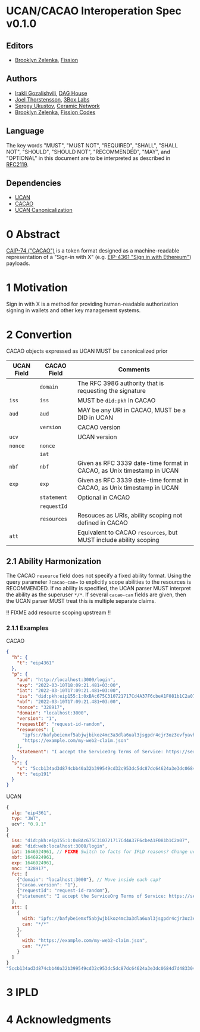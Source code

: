 # UCAN/CACAO Interoperation Spec v0.1.0

## Editors

* [Brooklyn Zelenka](https://github.com/expede), [Fission](https://fission.codes)

## Authors
    
* [Irakli Gozalishvili](https://github.com/Gozala), [DAG House](https://dag.house)
* [Joel Thorstensson](https://github.com/oed), [3Box Labs](https://3boxlabs.com/)
* [Sergey Ukustov](https://github.com/ukstv), [Ceramic Network](https://ceramic.network/)
* [Brooklyn Zelenka](https://github.com/expede), [Fission Codes](https://fission.codes)

## Language

The key words "MUST", "MUST NOT", "REQUIRED", "SHALL", "SHALL NOT", "SHOULD", "SHOULD NOT", "RECOMMENDED", "MAY", and "OPTIONAL" in this document are to be interpreted as described in [RFC2119](https://datatracker.ietf.org/doc/html/rfc2119).

## Dependencies

* [UCAN](https://github.com/ucan-wg/spec)
* [CACAO](https://github.com/ChainAgnostic/CAIPs/blob/master/CAIPs/caip-74.md)
* [UCAN Canonicalization](https://github.com/ucan-wg/canonicalization/)

# 0 Abstract

[CAIP-74 ("CACAO")](https://github.com/ChainAgnostic/CAIPs/blob/master/CAIPs/caip-74.md) is a token format designed as a machine-readable representation of a "Sign-in with X" (e.g. [EIP-4361 "Sign in with Ethereum"](https://eips.ethereum.org/EIPS/eip-4361)) payloads.

# 1 Motivation

Sign in with X is a method for providing human-readable authorization signing in wallets and other key management systems.



# 2 Convertion

CACAO objects expressed as UCAN MUST be canonicalized prior 



| UCAN Field | CACAO Field | Comments                                                               | 
|------------|-------------|------------------------------------------------------------------------|
|            | `domain`    | The RFC 3986 authority that is requesting the signature                |
| `iss`      | `iss`       | MUST be `did:pkh` in CACAO                                             |
| `aud`      | `aud`       | MAY be any URI in CACAO, MUST be a DID in UCAN                         | <!-- TODO in UCAN, replace this with did:web -->
|            | `version`   | CACAO version                                                          | 
| `ucv`      |             | UCAN version                                                           | <!-- TODO Where to put in UCAN -> CACAO? Is that even possible? -->
| `nonce`    | `nonce`     |                                                                        |
|            | `iat`       |                                                                        | <!-- TODO MAY be included as a UCAN directly as an extended field. This will cause problems for IPLD unless we put it in the facts -->
| `nbf`      | `nbf`       | Given as RFC 3339 date-time format in CACAO, as Unix timestamp in UCAN |
| `exp`      | `exp`       | Given as RFC 3339 date-time format in CACAO, as Unix timestamp in UCAN |
|            | `statement` | Optional in CACAO                                                      |
|            | `requestId` |                                                                        | <!-- TODO Probably a fact -->
|            | `resources` | Resouces as URIs, ability scoping not defined in CACAO                 |
| `att`      |             | Equivalent to CACAO `resources`, but MUST include ability scoping      |


## 2.1 Ability Harmonization

The CACAO `resource` field does not specify a fixed ability format. Using the query parameter `?cacao-can=` to explicitly scope abilities to the resources is RECOMMENDED. If no ability is specified, the UCAN parser MUST interpret the ability as the superuser `*/*`. If several `cacao-can` fields are given, then the UCAN parser MUST treat this is multiple separate claims.





!! FIXME add resource scoping upstream !!





### 2.1.1 Examples


CACAO

``` json
{
  "h": {
    "t": "eip4361"
  },
  "p": {
    "aud": "http://localhost:3000/login",
    "exp": "2022-03-10T18:09:21.481+03:00",
    "iat": "2022-03-10T17:09:21.481+03:00",
    "iss": "did:pkh:eip155:1:0xBAc675C310721717Cd4A37F6cbeA1F081b1C2a07",
    "nbf": "2022-03-10T17:09:21.481+03:00",
    "nonce": "328917",
    "domain": "localhost:3000",
    "version": "1",
    "requestId": "request-id-random",
    "resources": [
      "ipfs://bafybeiemxf5abjwjbikoz4mc3a3dla6ual3jsgpdr4cjr3oz3evfyavhwq",
      "https://example.com/my-web2-claim.json"
    ],
    "statement": "I accept the ServiceOrg Terms of Service: https://service.org/tos"
  },
  "s": {
    "s": "5ccb134ad3d874cbb40a32b399549cd32c953dc5dc87dc64624a3e3dc0684d7d4833043dd7e9f4a6894853f8dc555f97bc7e3c7dd3fcc66409eb982bff3a44671b",
    "t": "eip191"
  }
}
```

UCAN

``` js
{
  alg: "eip4361",
  typ: "JWT",
  ucv": "0.9.1"
}
{
  iss: "did:pkh:eip155:1:0xBAc675C310721717Cd4A37F6cbeA1F081b1C2a07",
  aud: "did:web:localhost:3000/login",
  iat: 1646924961, // FIXME Switch to facts for IPLD reasons? Change ucan-ipld? Just ignore this field because it doesn't make sense in trustless use cases?
  nbf: 1646924961,
  exp: 1646924961,
  nnc: "328917",
  fct: [
    {"domain": "localhost:3000"}, // Move inside each cap?
    {"cacao.version": "1"},
    {"requestId": "request-id-random"},
    {"statement": "I accept the ServiceOrg Terms of Service: https://service.org/tos"}
  ],
  att: [
    {
      with: "ipfs://bafybeiemxf5abjwjbikoz4mc3a3dla6ual3jsgpdr4cjr3oz3evfyavhwq",
      can: "*/*"
    },
    {
      with: "https://example.com/my-web2-claim.json",
      can: "*/*"
    }
  ]
}
"5ccb134ad3d874cbb40a32b399549cd32c953dc5dc87dc64624a3e3dc0684d7d4833043dd7e9f4a6894853f8dc555f97bc7e3c7dd3fcc66409eb982bff3a44671b"
```


# 3 IPLD


# 4 Acknowledgments




